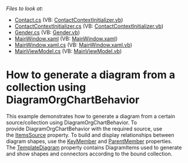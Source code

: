 <!-- default file list -->
*Files to look at*:

* [Contact.cs](./CS/OrgChartBindingExample/Data/Contact.cs) (VB: [ContactContextInitializer.vb](./VB/OrgChartBindingExample/Data/ContactContextInitializer.vb))
* [ContactContextInitializer.cs](./CS/OrgChartBindingExample/Data/ContactContextInitializer.cs) (VB: [ContactContextInitializer.vb](./VB/OrgChartBindingExample/Data/ContactContextInitializer.vb))
* [Gender.cs](./CS/OrgChartBindingExample/Data/Gender.cs) (VB: [Gender.vb](./VB/OrgChartBindingExample/Data/Gender.vb))
* [MainWindow.xaml](./CS/OrgChartBindingExample/MainWindow.xaml) (VB: [MainWindow.xaml](./VB/OrgChartBindingExample/MainWindow.xaml))
* [MainWindow.xaml.cs](./CS/OrgChartBindingExample/MainWindow.xaml.cs) (VB: [MainWindow.xaml.vb](./VB/OrgChartBindingExample/MainWindow.xaml.vb))
* [MainViewModel.cs](./CS/OrgChartBindingExample/ViewModels/MainViewModel.cs) (VB: [MainViewModel.vb](./VB/OrgChartBindingExample/ViewModels/MainViewModel.vb))
<!-- default file list end -->
# How to generate a diagram from a collection using DiagramOrgChartBehavior


This example demonstrates how to generate a diagram from a certain source/collection using DiagramOrgChartBehavior. To provide DiagramOrgChartBehavior with the required source, use the <a href="https://documentation.devexpress.com/WPF/DevExpressXpfDiagramDiagramDataBindingBehaviorBase_ItemsSourcetopic.aspx">ItemsSource</a> property. To build and display relationships between diagram shapes, use the <a href="https://documentation.devexpress.com/WPF/DevExpressXpfDiagramDiagramDataBindingBehaviorBase_KeyMembertopic.aspx">KeyMember</a> and <a href="https://documentation.devexpress.com/WPF/DevExpressXpfDiagramDiagramOrgChartBehavior_ParentMembertopic.aspx">ParentMember</a> properties. The <a href="https://documentation.devexpress.com/WPF/DevExpressXpfDiagramDiagramDataBindingBehaviorBase_TemplateDiagramtopic.aspx">TemplateDiagram</a> property contains DiagramItems used to generate and show shapes and connectors according to the bound collection.

<br/>


